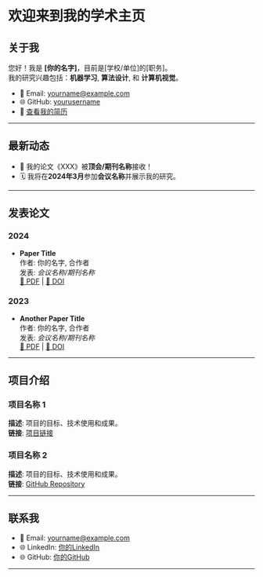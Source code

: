 # 欢迎来到我的学术主页

## 关于我
您好！我是 **[你的名字]**，目前是[学校/单位]的[职务]。  
我的研究兴趣包括：**机器学习**, **算法设计**, 和 **计算机视觉**。

- 📧 Email: yourname@example.com
- 🌐 GitHub: [yourusername](https://github.com/yourusername)
- 📄 [查看我的简历](resume.pdf)

---

## 最新动态
- 🎉 我的论文《XXX》被**顶会/期刊名称**接收！  
- 🗓️ 我将在**2024年3月**参加**会议名称**并展示我的研究。

---

## 发表论文
### 2024
- **Paper Title**  
  作者: 你的名字, 合作者  
  发表: *会议名称/期刊名称*  
  [📄 PDF](link-to-paper.pdf) | [🔗 DOI](https://doi.org/xx.xxxx)

### 2023
- **Another Paper Title**  
  作者: 你的名字, 合作者  
  发表: *会议名称/期刊名称*  
  [📄 PDF](link-to-paper.pdf) | [🔗 DOI](https://doi.org/xx.xxxx)

---

## 项目介绍
### 项目名称 1
**描述**: 项目的目标、技术使用和成果。  
**链接**: [项目链接](https://example.com)

### 项目名称 2
**描述**: 项目的目标、技术使用和成果。  
**链接**: [GitHub Repository](https://github.com/yourusername/project)

---

## 联系我
- 📧 Email: yourname@example.com
- 🌐 LinkedIn: [你的LinkedIn](https://linkedin.com/in/yourname)
- 🌐 GitHub: [你的GitHub](https://github.com/yourusername)

---
